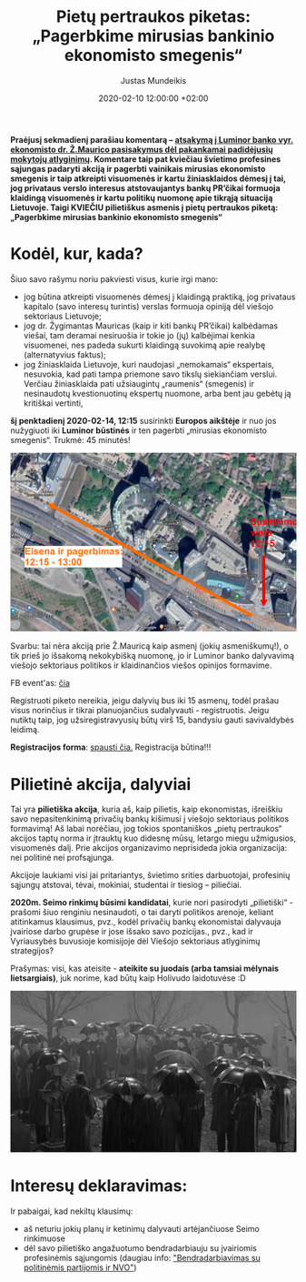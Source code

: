 ﻿---
title:      'Pietų pertraukos piketas: „Pagerbkime mirusias bankinio ekonomisto smegenis“'
date:       2020-02-10 12:00:00 +02:00
author:     Justas Mundeikis
comments:   true
citation:   true
permalink:  /2020/02/10/kvietimas-pietų-pertraukos-piketas
image:      /assets/2020/02/10/banner.jpg
thumbnail:  /assets/2020/02/10/thumb.banner.jpg
categories:
  - Pilietiškumas
tags:
  - Pilietiškumas
  - Viešasis sektorius
  - Pietų piketas
---

**Praėjusį sekmadienį parašiau komentarą – [atsakymą į Luminor banko vyr. ekonomisto dr. Ž.Maurico pasisakymus dėl pakankamai padidėjusių mokytojų atlyginimų](http://lithuanian-economy.net/2020/02/09/banko-prcikas-mauricas-debunked). Komentare taip pat kviečiau švietimo profesines sąjungas padaryti akciją ir pagerbti vainikais mirusias ekonomisto smegenis ir taip atkreipti visuomenės ir kartu žiniasklaidos dėmesį į tai, jog privataus verslo interesus atstovaujantys bankų PR’čikai formuoja klaidingą visuomenės ir kartu politikų nuomonę apie tikrąją situaciją Lietuvoje. Taigi KVIEČIU pilietiškus asmenis į pietų pertraukos piketą: „Pagerbkime mirusias bankinio ekonomisto smegenis“**<!--more-->

# Kodėl, kur, kada?

Šiuo savo rašymu noriu pakviesti visus, kurie irgi mano:

* jog būtina atkreipti visuomenės dėmesį į klaidingą praktiką, jog privataus kapitalo (savo interesų turintis) verslas formuoja opiniją dėl viešojo sektoriaus Lietuvoje;
* jog dr. Žygimantas Mauricas (kaip ir kiti bankų PR’čikai) kalbėdamas viešai, tam deramai nesiruošia ir tokie jo (jų) kalbėjimai kenkia visuomenei, nes padeda sukurti klaidingą suvokimą apie realybę (alternatyvius faktus);
* jog žiniasklaida Lietuvoje, kuri naudojasi „nemokamais“ ekspertais, nesuvokia, kad pati tampa priemone savo tikslų siekiančiam verslui. Verčiau žiniasklaida pati užsiaugintų „raumenis“ (smegenis) ir nesinaudotų kvestionuotinų ekspertų nuomone, arba bent jau gebėtų ją kritiškai vertinti,

**šį penktadienį 2020-02-14, 12:15** susirinkti **Europos aikštėje** ir nuo jos nužygiuoti iki **Luminor būstinės** ir ten pagerbti „mirusias ekonomisto smegenis“. Trukmė: 45 minutės!

![](/assets/2020/02/10/maps.png)

Svarbu: tai nėra akciją prie Ž.Mauricą kaip asmenį (jokių asmeniškumų!), o tik prieš jo išsakomą nekokybišką nuomonę, jo ir Luminor banko dalyvavimą viešojo sektoriaus politikos ir klaidinančios viešos opinijos formavime.

FB event'as: [čia](https://www.facebook.com/events/174444200493880/)

Registruoti piketo nereikia, jeigu dalyvių bus iki 15 asmenų, todėl prašau visus norinčius ir tikrai planuojančius sudalyvauti - registruotis. Jeigu nutiktų taip, jog užsiregistravyusių būtų virš 15, bandysiu gauti savivaldybės leidimą.

**Registracijos forma**: [spausti čia.](https://forms.gle/isUGHq2AJ5ZaCb7M6) Registracija būtina!!!

# Pilietinė akcija, dalyviai

Tai yra **pilietiška akcija**, kuria aš, kaip pilietis, kaip ekonomistas, išreiškiu savo nepasitenkinimą privačių bankų kišimusi į viešojo sektoriaus politikos formavimą!  Aš labai norėčiau, jog tokios spontaniškos „pietų pertraukos“ akcijos taptų norma ir įtrauktų kuo didesnę mūsų, letargo miegu užmigusios, visuomenės dalį. Prie akcijos organizavimo neprisideda jokia organizacija: nei politinė nei profsąjunga.

Akcijoje laukiami visi jai pritariantys, švietimo srities darbuotojai, profesinių sąjungų atstovai, tėvai, mokiniai, studentai ir tiesiog – piliečiai.

**2020m. Seimo rinkimų būsimi kandidatai**, kurie nori pasirodyti „pilietiški“ - prašomi šiuo renginiu nesinaudoti, o tai daryti politikos arenoje, keliant atitinkamus klausimus, pvz., kodėl privačių bankų ekonomistai dalyvauja įvairiose darbo grupėse ir jose išsako savo pozicijas., pvz., kad ir Vyriausybės buvusioje komisijoje dėl Viešojo sektoriaus atlyginimų strategijos?

Prašymas: visi, kas ateisite - **ateikite su juodais (arba tamsiai mėlynais lietsargiais)**, juk norime, kad būtų kaip Holivudo laidotuvėse :D

![](/assets/2020/02/10/maxresdefault.jpg)

# Interesų deklaravimas:

Ir pabaigai, kad nekiltų klausimų:
* aš neturiu jokių planų ir ketinimų dalyvauti artėjančiuose Seimo rinkimuose
* dėl savo pilietiško angažuotumo bendradarbiauju su įvairiomis profesinėmis sąjungomis (daugiau info: ["Bendradarbiavimas su politinėmis partijomis ir NVO"](http://lithuanian-economy.net/cv/))
